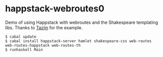 # happstack-webroutes0
Demo of using Happstack with webroutes and the Shakespeare templating libs. Thanks to [Tazjin](https://tazj.in/en/1335123720) for the example.

````
$ cabal update
$ cabal install happstack-server hamlet shakespeare-css web-routes web-routes-happstack web-routes-th
$ runhaskell Main

